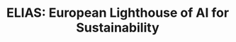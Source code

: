 ---
title: 'ELIAS: European Lighthouse of AI for Sustainability'
logo: 'h2020.webp'
pi: ''
uvpi: 'Gustau Camps-Valls'
years: '2023-2026'
website: 'https://elias-ai.eu/'
funding_source: ''
role: ''
project_type: 'Research Project'
partners: []
weight: 2
---